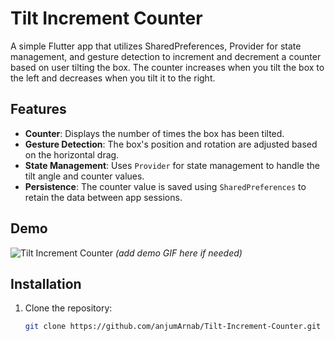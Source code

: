 # Tilt Increment Counter

A simple Flutter app that utilizes SharedPreferences, Provider for state management, and gesture detection to increment and decrement a counter based on user tilting the box. The counter increases when you tilt the box to the left and decreases when you tilt it to the right.

## Features

- **Counter**: Displays the number of times the box has been tilted.
- **Gesture Detection**: The box's position and rotation are adjusted based on the horizontal drag.
- **State Management**: Uses `Provider` for state management to handle the tilt angle and counter values.
- **Persistence**: The counter value is saved using `SharedPreferences` to retain the data between app sessions.

## Demo

![Tilt Increment Counter](assets/demo.gif) *(add demo GIF here if needed)*

## Installation

1. Clone the repository:
   ```bash
   git clone https://github.com/anjumArnab/Tilt-Increment-Counter.git
